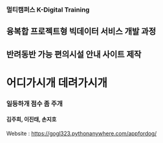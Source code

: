 ### 멀티캠퍼스 K-Digital Training 
## 융복합 프로젝트형 빅데이터 서비스 개발 과정
## 반려동반 가능 편의시설 안내 사이트 제작
# 어디가시개 데려가시개
### 일등하개 점수 좀 주개
#### 김주희, 이진태, 손지호

Website : https://gogl323.pythonanywhere.com/appfordog/

